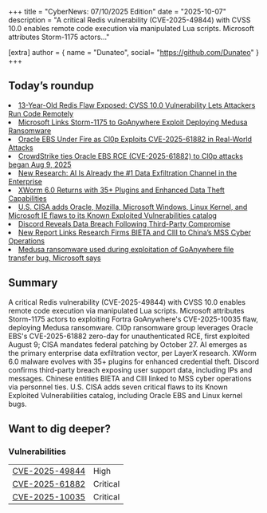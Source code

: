 +++
  title = "CyberNews: 07/10/2025 Edition"
  date = "2025-10-07"
  description = "A critical Redis vulnerability (CVE-2025-49844) with CVSS 10.0 enables remote code execution via manipulated Lua scripts. Microsoft attributes Storm-1175 actors..."

  [extra]
  author = { name = "Dunateo", social= "https://github.com/Dunateo" }
  +++
<html><body>
<h2>Today’s roundup</h2>
<li><a href='https://thehackernews.com/2025/10/13-year-redis-flaw-exposed-cvss-100.html'>13-Year-Old Redis Flaw Exposed: CVSS 10.0 Vulnerability Lets Attackers Run Code Remotely</a></li>
<li><a href='https://thehackernews.com/2025/10/microsoft-links-storm-1175-to.html'>Microsoft Links Storm-1175 to GoAnywhere Exploit Deploying Medusa Ransomware</a></li>
<li><a href='https://thehackernews.com/2025/10/oracle-ebs-under-fire-as-cl0p-exploits.html'>Oracle EBS Under Fire as Cl0p Exploits CVE-2025-61882 in Real-World Attacks</a></li>
<li><a href='https://securityaffairs.com/183065/cyber-crime/crowdstrike-ties-oracle-ebs-rce-cve-2025-61882-to-cl0p-attacks-began-aug-9-2025.html'>CrowdStrike ties Oracle EBS RCE (CVE-2025-61882) to Cl0p attacks began Aug 9, 2025</a></li>
<li><a href='https://thehackernews.com/2025/10/new-research-ai-is-already-1-data.html'>New Research: AI Is Already the #1 Data Exfiltration Channel in the Enterprise</a></li>
<li><a href='https://thehackernews.com/2025/10/xworm-60-returns-with-35-plugins-and.html'>XWorm 6.0 Returns with 35+ Plugins and Enhanced Data Theft Capabilities</a></li>
<li><a href='https://securityaffairs.com/183049/security/u-s-cisa-adds-oracle-mozilla-microsoft-windows-linux-kernel-and-microsoft-ie-flaws-to-its-known-exploited-vulnerabilities-catalog.html'>U.S. CISA adds Oracle, Mozilla, Microsoft Windows, Linux Kernel, and Microsoft IE flaws to its Known Exploited Vulnerabilities catalog</a></li>
<li><a href='https://www.infosecurity-magazine.com/news/discord-data-breach-third-party/'>Discord Reveals Data Breach Following Third-Party Compromise</a></li>
<li><a href='https://thehackernews.com/2025/10/new-report-links-research-firms-bieta.html'>New Report Links Research Firms BIETA and CIII to China’s MSS Cyber Operations</a></li>
<li><a href='https://therecord.media/medusa-ransomware-exploited-file-transfer'>Medusa ransomware used during exploitation of GoAnywhere file transfer bug, Microsoft says</a></li>
<h2>Summary</h2>
<p>A critical Redis vulnerability (CVE-2025-49844) with CVSS 10.0 enables remote code execution via manipulated Lua scripts. Microsoft attributes Storm-1175 actors to exploiting Fortra GoAnywhere's CVE-2025-10035 flaw, deploying Medusa ransomware. Cl0p ransomware group leverages Oracle EBS's CVE-2025-61882 zero-day for unauthenticated RCE, first exploited August 9; CISA mandates federal patching by October 27. AI emerges as the primary enterprise data exfiltration vector, per LayerX research. XWorm 6.0 malware evolves with 35+ plugins for enhanced credential theft. Discord confirms third-party breach exposing user support data, including IPs and messages. Chinese entities BIETA and CIII linked to MSS cyber operations via personnel ties. U.S. CISA adds seven critical flaws to its Known Exploited Vulnerabilities catalog, including Oracle EBS and Linux kernel bugs.</p>
<h2>Want to dig deeper?</h2>
<h3>Vulnerabilities</h3>
<table><tbody><tr> <td><a href='https://vulnerability.circl.lu/vuln/CVE-2025-49844'>CVE-2025-49844</a></td>  <td data-severity='High'>High</td> </tr>
<tr> <td><a href='https://vulnerability.circl.lu/vuln/CVE-2025-61882'>CVE-2025-61882</a></td>  <td data-severity='Critical'>Critical</td> </tr>
<tr> <td><a href='https://vulnerability.circl.lu/vuln/CVE-2025-10035'>CVE-2025-10035</a></td>  <td data-severity='Critical'>Critical</td> </tr>
</tbody></table></body></html>
